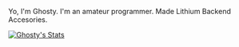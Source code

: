 Yo, I'm Ghosty. I'm an amateur programmer. Made Lithium Backend Accesories.

[![Ghosty's Stats](https://github-readme-stats.vercel.app/api?username=notnotghosty)](https://github.com/anuraghazra/github-readme-stats)
